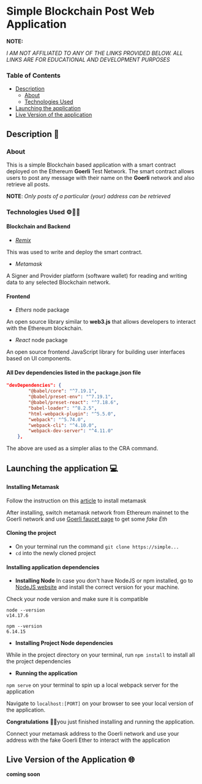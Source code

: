 # Simple Blockchain Post Web Application

**NOTE:**

_I AM NOT AFFILIATED TO ANY OF THE LINKS PROVIDED BELOW. ALL LINKS ARE FOR EDUCATIONAL AND DEVELOPMENT PURPOSES_

### Table of Contents

-   [Description](#description)
    -   [About](#about)
    -   [Technologies Used](#technologies-used)
-   [Launching the application](#launching-the-application)
-   [Live Version of the application](#live-version-of-the-application)

## Description 📖

### About

This is a simple Blockchain based application with a smart contract deployed on the Ethereum **Goerli** Test Network. The smart contract allows users to post any message with their name on the **Goerli** network and also retrieve all posts.

**NOTE**: _Only posts of a particular (your) address can be retrieved_

### Technologies Used ⚙👩‍💻

#### Blockchain and Backend

-   [_Remix_](http://remix.ethereum.org/)

This was used to write and deploy the smart contract.

-   _Metamask_

A Signer and Provider platform (software wallet) for reading and writing data to any selected Blockchain network.

#### Frontend

-   _Ethers_ node package

An open source library similar to **web3.js** that allows developers to interact with the Ethereum blockchain.

-   _React_ node package

An open source frontend JavaScript library for building user interfaces based on UI components.

#### All Dev dependencies listed in the package.json file

```json
"devDependencies": {
        "@babel/core": "^7.19.1",
        "@babel/preset-env": "^7.19.1",
        "@babel/preset-react": "^7.18.6",
        "babel-loader": "^8.2.5",
        "html-webpack-plugin": "^5.5.0",
        "webpack": "^5.74.0",
        "webpack-cli": "^4.10.0",
        "webpack-dev-server": "^4.11.0"
    },
```

The above are used as a simpler alias to the CRA command.

## Launching the application 💻

#### Installing Metamask

Follow the instruction on this [article](https://www.geeksforgeeks.org/how-to-install-and-use-metamask-on-google-chrome/#:~:text=Step%201%3A%20Go%20to%20Chrome,the%20Add%20to%20Chrome%20button.) to install metamask

After installing, switch metamask network from Ethereum mainnet to the Goerli network and use [Goerli faucet page](https://goerlifaucet.com/) to get some _fake Eth_

#### Cloning the project

-   On your terminal run the command `git clone https://simple...`
-   `cd` into the newly cloned project

#### Installing application dependencies

-   **Installing Node**
    In case you don't have NodeJS or npm installed, go to [NodeJS website](https://nodejs.org/en/download/) and install the correct version for your machine.

Check your node version and make sure it is compatible

```shell
node --version
v14.17.6
```

```shell
npm --version
6.14.15
```

-   **Installing Project Node dependencies**

While in the project directory on your terminal, run `npm install` to install all the project dependencies

-   **Running the application**

`npm serve` on your terminal to spin up a local webpack server for the application

Navigate to `localhost:[PORT]` on your browser to see your local version of the application.

**Congratulations** 🎉🎆you just finished installing and running the application.

Connect your metamask address to the Goerli network and use your address with the fake Goerli Ether to interact with the application

## Live Version of the Application 🌐

**coming soon**
